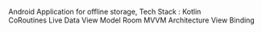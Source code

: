 Android Application for offline storage,
Tech Stack :
Kotlin	
CoRoutines
Live Data
View Model
Room
MVVM Architecture
View Binding
